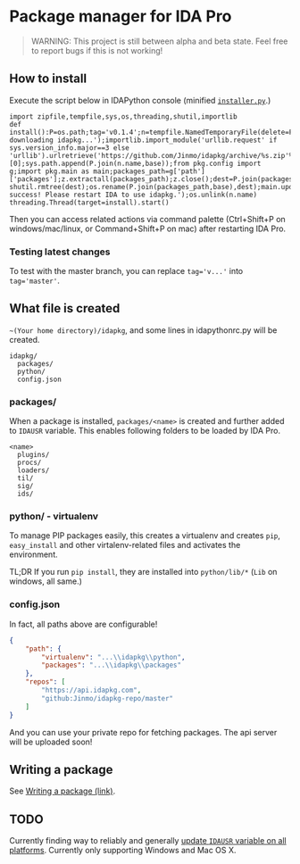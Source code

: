 # Package manager for IDA Pro

> WARNING: This project is still between alpha and beta state. Feel free to report bugs if this is not working!

## How to install

Execute the script below in IDAPython console (minified [`installer.py`](https://github.com/Jinmo/idapkg/raw/master/installer.py).)

```
import zipfile,tempfile,sys,os,threading,shutil,importlib
def install():P=os.path;tag='v0.1.4';n=tempfile.NamedTemporaryFile(delete=False,suffix='.zip');n.close();print('Started downloading idapkg...');importlib.import_module('urllib.request' if sys.version_info.major==3 else 'urllib').urlretrieve('https://github.com/Jinmo/idapkg/archive/%s.zip'%tag,n.name);f=open(n.name,'rb+');f.seek(0,os.SEEK_END);f.truncate(f.tell()-0x28);f.close();z=zipfile.ZipFile(n.name);base=z.namelist()[0];sys.path.append(P.join(n.name,base));from pkg.config import g;import pkg.main as main;packages_path=g['path']['packages'];z.extractall(packages_path);z.close();dest=P.join(packages_path,'idapkg');P.isdir(dest)and shutil.rmtree(dest);os.rename(P.join(packages_path,base),dest);main.update_pythonrc();main.init_environment(False);print('Installation success! Please restart IDA to use idapkg.');os.unlink(n.name)
threading.Thread(target=install).start()
```

Then you can access related actions via command palette (Ctrl+Shift+P on windows/mac/linux, or Command+Shift+P on mac) after restarting IDA Pro.

### Testing latest changes

To test with the master branch, you can replace `tag='v...'` into `tag='master'`.

## What file is created

`~(Your home directory)/idapkg`, and some lines in idapythonrc.py will be created.

```
idapkg/
  packages/
  python/
  config.json
```

### packages/

When a package is installed, `packages/<name>` is created and further added to `IDAUSR` variable. This enables following folders to be loaded by IDA Pro.

```
<name>
  plugins/
  procs/
  loaders/
  til/
  sig/
  ids/
```

### python/ - virtualenv

To manage PIP packages easily, this creates a virtualenv and creates `pip`, `easy_install` and other virtalenv-related files and activates the environment.

TL;DR If you run `pip install`, they are installed into `python/lib/*` (`Lib` on windows, all same.)

### config.json

In fact, all paths above are configurable!

```json
{
    "path": {
        "virtualenv": "...\\idapkg\\python", 
        "packages": "...\\idapkg\\packages"
    }, 
    "repos": [
        "https://api.idapkg.com",
        "github:Jinmo/idapkg-repo/master"
    ]
}
```

And you can use your private repo for fetching packages. The api server will be uploaded soon!

## Writing a package

See [Writing a package (link)](https://idapkg.com/getting-started).

## TODO

Currently finding way to reliably and generally [update `IDAUSR` variable on all platforms](https://github.com/Jinmo/idapkg/blob/master/pkg/internal_api/win.py). Currently only supporting Windows and Mac OS X.